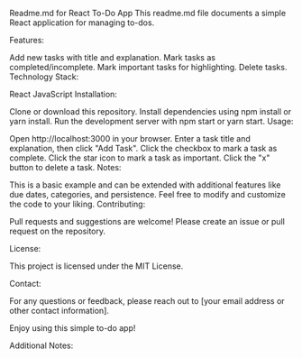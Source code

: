 Readme.md for React To-Do App
This readme.md file documents a simple React application for managing to-dos.

Features:

Add new tasks with title and explanation.
Mark tasks as completed/incomplete.
Mark important tasks for highlighting.
Delete tasks.
Technology Stack:

React
JavaScript
Installation:

Clone or download this repository.
Install dependencies using npm install or yarn install.
Run the development server with npm start or yarn start.
Usage:

Open http://localhost:3000 in your browser.
Enter a task title and explanation, then click "Add Task".
Click the checkbox to mark a task as complete.
Click the star icon to mark a task as important.
Click the "x" button to delete a task.
Notes:

This is a basic example and can be extended with additional features like due dates, categories, and persistence.
Feel free to modify and customize the code to your liking.
Contributing:

Pull requests and suggestions are welcome! Please create an issue or pull request on the repository.

License:

This project is licensed under the MIT License.

Contact:

For any questions or feedback, please reach out to [your email address or other contact information].

Enjoy using this simple to-do app!

Additional Notes:
 